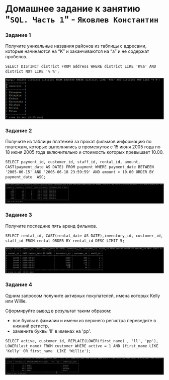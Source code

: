 # Домашнее задание к занятию "`SQL. Часть 1`" - `Яковлев Константин`

### Задание 1

Получите уникальные названия районов из таблицы с адресами, которые начинаются на “K” 
и заканчиваются на “a” и не содержат пробелов.

```
SELECT DISTINCT district FROM address WHERE district LIKE 'K%a' AND district NOT LIKE '% %';
```

![job1](https://github.com/Prime2270/homework_netology-12-03/blob/main/screenshots/job1.png)

### Задание 2

Получите из таблицы платежей за прокат фильмов информацию по платежам, 
которые выполнялись в промежуток с 15 июня 2005 года 
по 18 июня 2005 года включительно и стоимость которых превышает 10.00.

```
SELECT payment_id, customer_id, staff_id, rental_id, amount, CAST(payment_date AS DATE) FROM payment WHERE payment_date BETWEEN  '2005-06-15' AND '2005-06-18 23:59:59' AND amount > 10.00 ORDER BY payment_date  ASC;
```

![job2](https://github.com/Prime2270/homework_netology-12-03/blob/main/screenshots/job2.png)

### Задание 3

Получите последние пять аренд фильмов.

```
SELECT rental_id, CAST(rental_date AS DATE),inventory_id, customer_id, staff_id FROM rental ORDER BY rental_id DESC LIMIT 5;
```

![job3](https://github.com/Prime2270/homework_netology-12-03/blob/main/screenshots/job3.png)

### Задание 4

Одним запросом получите активных покупателей, имена которых Kelly или Willie.

Сформируйте вывод в результат таким образом:

- все буквы в фамилии и имени из верхнего регистра переведите в нижний регистр,
- замените буквы 'll' в именах на 'pp'.

```
SELECT active, customer_id, REPLACE(LOWER(first_name) , 'll', 'pp'), LOWER(last_name) FROM customer WHERE active = 1 AND (first_name LIKE 'Kelly' OR first_name  LIKE 'Willie');
```

![job4](https://github.com/Prime2270/homework_netology-12-03/blob/main/screenshots/job4.png)
